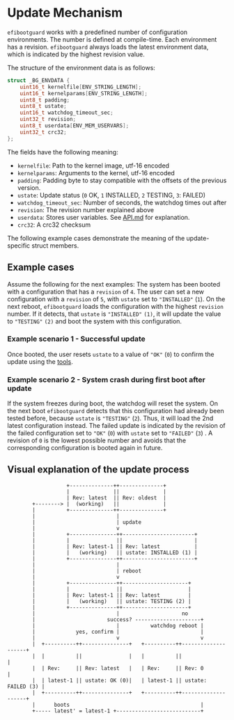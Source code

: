 # Update Mechanism #

`efibootguard` works with a predefined number of configuration environments.
The number is defined at compile-time.  Each environment has a revision.
`efibootguard` always loads the latest environment data, which is indicated by
the highest revision value.

The structure of the environment data is as follows:

```c
struct _BG_ENVDATA {
    uint16_t kernelfile[ENV_STRING_LENGTH];
    uint16_t kernelparams[ENV_STRING_LENGTH];
    uint8_t padding;
    uint8_t ustate;
    uint16_t watchdog_timeout_sec;
    uint32_t revision;
    uint8_t userdata[ENV_MEM_USERVARS];
    uint32_t crc32;
};
```

The fields have the following meaning:
* `kernelfile`: Path to the kernel image, utf-16 encoded
* `kernelparams`: Arguments to the kernel, utf-16 encoded
* `padding`: Padding byte to stay compatible with the offsets of the previous
             version.
* `ustate`: Update status (`0` OK, `1` INSTALLED, `2` TESTING, `3`: FAILED)
* `watchdog_timeout_sec`: Number of seconds, the watchdog times out after
* `revision`: The revision number explained above
* `userdata`: Stores user variables. See [API.md](API.md) for explanation.
* `crc32`: A crc32 checksum

The following example cases demonstrate the meaning of the update-specific
struct members.

## Example cases ##

Assume the following for the next examples: The system has been booted with a
configuration that has a `revision` of `4`.  The user can set a new
configuration with a `revision` of `5`, with `ustate` set to `"INSTALLED"`
(`1`). On the next reboot, `efibootguard` loads the configuration with the
highest `revision` number. If it detects, that `ustate` is `"INSTALLED"` `(1)`,
it will update the value to `"TESTING"` `(2)` and boot the system with this
configuration.

### Example scenario 1 - Successful update ###

Once booted, the user resets `ustate` to a value of `"OK"` (`0`) to confirm the
update using the [tools](TOOLS.md).

### Example scenario 2 - System crash during first boot after update ###

If the system freezes during boot, the watchdog will reset the system. On the
next boot `efibootguard` detects that this configuration had already been
tested before, because `ustate` is `"TESTING"` (`2`). Thus, it will load the
2nd latest configuration instead. The failed update is indicated by the
revision of the failed configuration set to `"OK"` (`0`) with `ustate` set to
`"FAILED"` (`3`) . A revision of `0` is the lowest possible number and avoids
that the corresponding configuration is booted again in future.

## Visual explanation of the update process ##

```
                   +--------------++--------------+
                   |              ||              |
                   | Rev: latest  || Rev: oldest  |
        +--------> |  (working)   ||              |
        |          +--------------++--------------+
        |                          |
        |                          | update
        |                          v
        |          +---------------++-----------------------+
        |          |               ||                       |
        |          | Rev: latest-1 || Rev: latest           |
        |          |   (working)   || ustate: INSTALLED (1) |
        |          +---------------++-----------------------+
        |                          |
        |                          | reboot
        |                          v
        |          +---------------++---------------------+
        |          |               ||                     |
        |          | Rev: latest-1 || Rev: latest         |
        |          |   (working)   || ustate: TESTING (2) |
        |          +---------------++---------------------+
        |                          |                    no
        |                       success? ---------------------+
        |                          |          watchdog reboot |
        |             yes, confirm |                          |
        |                          v                          v
        |  +----------++---------------+   +----------++--------------------+
        |  |          ||               |   |          ||                    |
        |  | Rev:     || Rev: latest   |   | Rev:     || Rev: 0             |
        |  | latest-1 || ustate: OK (0)|   | latest-1 || ustate: FAILED (3) |
        |  +----------++---------------+   +----------++--------------------+
        |      boots                                          |
        +----- latest' = latest-1 +---------------------------+

```
